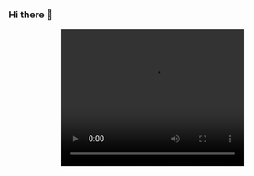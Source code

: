 ### Hi there 👋

<!--
**richdev1124/richdev1124** is a ✨ _special_ ✨ repository because its `README.md` (this file) appears on your GitHub profile.

Here are some ideas to get you started:

- 🔭 I’m currently working on ...
- 🌱 I’m currently learning ...
- 👯 I’m looking to collaborate on ...
- 🤔 I’m looking for help with ...
- 💬 Ask me about ...
- 📫 How to reach me: ...
- 😄 Pronouns: ...
- ⚡ Fun fact: ...
-->
<div id="header" align="center">
  <video width="320" height="240" autoplay>
    <source src="[movie.mp4](https://giphy.com/embed/f5qObz8IUzxjz9JPWO/video)" type="video/mp4">
  </video>
</div>
